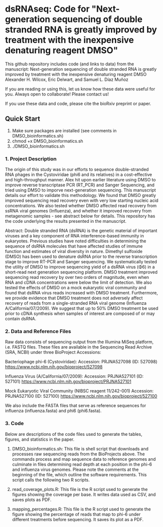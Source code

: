 # dsRNAseq: Code for "Next-generation sequencing of double stranded RNA is greatly improved by treatment with the inexpensive denaturing reagent DMSO"

This github repository includes code (and links to data) from the manuscript: 
Next-generation sequencing of double stranded RNA is greatly improved by treatment with the inexpensive denaturing reagent DMSO
Alexander H. Wilcox, Eric Delwart, and Samuel L. Díaz Muñoz

If you are reading or using this, let us know how these data were useful for you. Always open to collaborate! Please contact us!

If you use these data and code, please cite the bioRxiv preprint or paper.

## Quick Start
1. Make sure packages are installed (see comments in DMSO_bioinformatics.sh)
2. chmod +x DMSO_bioinformatics.sh
3. ./DMSO_bioinformatics.sh

### 1. Project Description

The origin of this study was in our efforts to sequence double-stranded RNA phages in the Cystoviridae (phi6 and its relatives) in a cost-effective and high-throughput manner. Alex hit upon earlier literature using DMSO to improve reverse transcriptase PCR (RT_PCR) and Sanger Sequencing, and tried using DMSO to imporve next-generation sequencing. This manuscript details our effort to validate this methodology. We found that DMSO greatly improved sequencing read recovery even with very low starting nucleic acid concentrations. We also tested whether DMSO affected read recovery from ssRNA viral genomes (Influenza), and whether it improved recovery from metagenomic samples - see abstract below for details. This repository has the code underlying the results presented in the manuscript.

Abstract:
Double stranded RNA (dsRNA) is the genetic material of important viruses and a key component of RNA interference-based immunity in eukaryotes. Previous studies have noted difficulties in determining the sequence of dsRNA molecules that have affected studies of immune function and estimates of viral diversity in nature. Dimethyl sulfoxide (DMSO) has been used to denature dsRNA prior to the reverse transcription stage to improve RT-PCR and Sanger sequencing. We systematically tested the utility of DMSO to improve sequencing yield of a dsRNA virus (Φ6) in a short-read next generation sequencing platform. DMSO treatment improved sequencing read recovery by over two orders of magnitude, even when RNA and cDNA concentrations were below the limit of detection. We also tested the effects of DMSO on a mock eukaryotic viral community and found that dsRNA virus reads increased with DMSO treatment. Furthermore, we provide evidence that DMSO treatment does not adversely affect recovery of reads from a single-stranded RNA viral genome (Influenza A/California/07/2009). We suggest that up to 50% DMSO treatment be used prior to cDNA synthesis when samples of interest are composed of or may contain dsRNA.

### 2. Data and Reference Files
Raw data consists of sequencing output from the Illumina MiSeq platform, i.e. FASTQ files. These files are available in the Sequencing Read Archive (SRA, NCBI) under three BioProject Accessions:  

Bacteriophage phi-6 (Cystoviridae):
Accession: PRJNA527098 (ID: 527098) https://www.ncbi.nlm.nih.gov/bioproject/527098

Influenza Virus (A/California/07/2009):
Accession: PRJNA527101 (ID: 527101) https://www.ncbi.nlm.nih.gov/bioproject/PRJNA527101

Mock Eukaryotic Viral Community (NIBSC reagent 11/242-001)
Accession: PRJNA527100 (ID: 527100)
https://www.ncbi.nlm.nih.gov/bioproject/527100 

We also include the FASTA files that serve as reference sequences for influenza (influenza.fasta) and phi6 (phi6.fasta).

### 3. Code
Below are descriptions of the code files used to generate the tables, figures, and statistics in the paper.

1) DMSO_bioinformatics.sh: This file is shell script that downloads and processes raw sequencing reads from the BioProjects above. The commands process and map sequence data to reference genomes and culminate in files determining read depth at each position in the phi-6 and influenza virus genomes. Please note the comments at the beginning of the file, which outline the software requirements.  This script calls the following two R scripts.

2) read_coverage_plots.R: This file is the R script used to generate the figures showing the coverage per base. It writes data used as CSV, and saves plots as PDF.

3) mapping_percentages.R: This file is the R script used to generate the figure showing the percentage of reads that map to phi-6 under different treatments before sequencing.  It saves its plot as a PDF.
